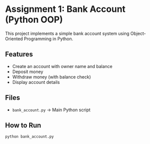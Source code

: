 # Assignment 1: Bank Account (Python OOP)

This project implements a simple bank account system using Object-Oriented Programming in Python.

## Features
- Create an account with owner name and balance
- Deposit money
- Withdraw money (with balance check)
- Display account details

## Files
- `bank_account.py` → Main Python script

## How to Run
```bash
python bank_account.py
